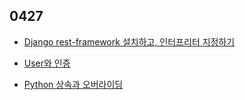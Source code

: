 ## 0427

* [Django rest-framework 설치하고, 인터프리터 지정하기](https://evening-november-9ec.notion.site/Interpreter-rest_framework-fc2d192f24154a4e8c1923ca50b0b573)

* [User와 인증](https://evening-november-9ec.notion.site/User-Authentication-abc7e9ed4c07488a867ac10fb260b659)

* [Python 상속과 오버라이딩](https://evening-november-9ec.notion.site/Python-98682e535fa14313bc7bde2797eee664)

